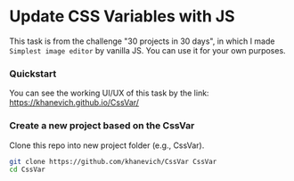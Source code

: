 # Update CSS Variables with JS

This task is from the challenge "30 projects in 30 days", in which I made `Simplest image editor` by vanilla JS.  You can use it for your own purposes.


### Quickstart
You can see the working UI/UX of this task by the link: https://khanevich.github.io/CssVar/

### Create a new project based on the CssVar
Clone this repo into new project folder (e.g., CssVar).
``` bash
git clone https://github.com/khanevich/CssVar CssVar
cd CssVar
